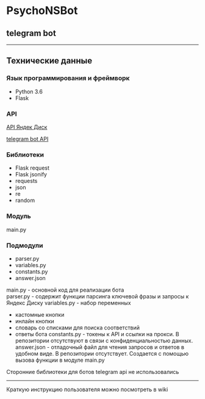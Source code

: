 # PsychoNSBot
## telegram bot
---
## Технические данные

### Язык программирования и фреймворк
* Python 3.6
* Flask

### API
[API Яндек Диск](https://tech.yandex.ru/disk/api/concepts/about-docpage/ "документация по API Яндекс Диск")

[telegram bot API](https://core.telegram.org/bots/api "документация по API telegram bot")

### Библиотеки
* Flask request
* Flask jsonify
* requests
* json
* re
* random

### Модуль
main.py

### Подмодули
* parser.py
* variables.py
* constants.py
* answer.json

main.py - основной код для реализации бота  
parser.py - содержит функции парсинга ключевой фразы и запросы к Яндекс Диску
variables.py - набор переменных
* кастомные кнопки
* инлайн кнопки
* словарь со списками для поиска соответствий
* ответы бота
constants.py - токены к API и ссылки на прокси. В репозитории отсутствуют в связи с конфиденциальностью данных.
answer.json - отладочный файл для чтения запросов и ответов в удобном виде. В репозитории отсутствует. Создается с помощью вызова функции в модуле main.py

Сторонние библиотеки для ботов telegram api не использовались

---

Краткую инструкцию пользователя можно посмотреть в wiki
